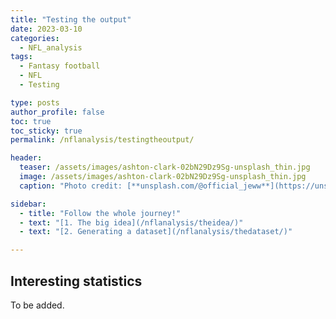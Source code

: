 ```yaml
---
title: "Testing the output"
date: 2023-03-10
categories:
  - NFL_analysis
tags:
  - Fantasy football
  - NFL
  - Testing

type: posts
author_profile: false
toc: true
toc_sticky: true
permalink: /nflanalysis/testingtheoutput/

header:
  teaser: /assets/images/ashton-clark-02bN29Dz9Sg-unsplash_thin.jpg
  image: /assets/images/ashton-clark-02bN29Dz9Sg-unsplash_thin.jpg
  caption: "Photo credit: [**unsplash.com/@official_jeww**](https://unsplash.com/@official_jeww)"

sidebar:
  - title: "Follow the whole journey!"
  - text: "[1. The big idea](/nflanalysis/theidea/)"
  - text: "[2. Generating a dataset](/nflanalysis/thedataset/)"

---
```


## Interesting statistics
To be added.

